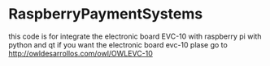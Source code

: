 # RaspberryPaymentSystems
this code is for integrate the electronic board EVC-10 with raspberry pi with python and qt if you want the electronic board evc-10 plase go to http://owldesarrollos.com/owl/OWLEVC-10
